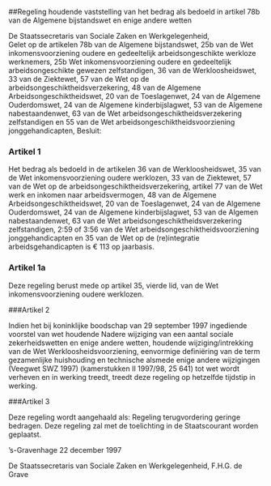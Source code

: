 <meta http-equiv='Content-Type' content='text/html; charset=utf-8' />

##Regeling houdende vaststelling van het bedrag als bedoeld in artikel 78b van de Algemene bijstandswet en enige andere wetten

De Staatssecretaris van Sociale Zaken en Werkgelegenheid,  
Gelet op de artikelen 78b van de Algemene bijstandswet, 25b van de Wet inkomensvoorziening oudere en gedeeltelijk arbeidsongeschikte werkloze werknemers, 25b Wet inkomensvoorziening oudere en gedeeltelijk arbeidsongeschikte gewezen zelfstandigen, 36 van de Werkloosheidswet, 33 van de Ziektewet, 57 van de Wet op de arbeidsongeschiktheidsverzekering, 48 van de Algemene Arbeidsongeschiktheidswet, 20 van de Toeslagenwet, 24 van de Algemene Ouderdomswet, 24 van de Algemene kinderbijslagwet, 53 van de Algemene nabestaandenwet, 63 van de Wet arbeidsongeschiktheidsverzekering zelfstandigen en 55 van de Wet arbeidsongeschiktheidsvoorziening jonggehandicapten,
Besluit:     

### Artikel  1  

Het bedrag als bedoeld in de artikelen 36 van de Werkloosheidswet, 35 van de Wet inkomensvoorziening oudere werklozen, 33 van de Ziektewet, 57 van de Wet op de arbeidsongeschiktheidsverzekering, artikel 77 van de Wet werk en inkomen naar arbeidsvermogen, 48 van de Algemene Arbeidsongeschiktheidswet, 20 van de Toeslagenwet, 24 van de Algemene Ouderdomswet, 24 van de Algemene kinderbijslagwet, 53 van de Algemen nabestaandenwet, 63 van de Wet arbeidsongeschiktheidsverzekering zelfstandigen, 2:59 of 3:56 van de Wet arbeidsongeschiktheidsvoorziening jonggehandicapten en 35 van de Wet op de (re)integratie arbeidsgehandicapten is € 113 op jaarbasis.  

### Artikel  1a  

Deze regeling berust mede op artikel 35, vierde lid, van de Wet inkomensvoorziening oudere werklozen. 

###Artikel 2 

Indien het bij koninklijke boodschap van 29 september 1997 ingediende voorstel van wet houdende Nadere wijziging van een aantal sociale zekerheidswetten en enige andere wetten, houdende wijziging/intrekking van de Wet Werkloosheidsvoorziening, eenvormige definiëring van de term gezamenlijke huishouding en technische alsmede enige andere wijzigingen (Veegwet SWZ 1997) (kamerstukken II 1997/98, 25 641) tot wet wordt verheven en in werking treedt, treedt deze regeling op hetzelfde tijdstip in werking. 

###Artikel 3 

Deze regeling wordt aangehaald als: Regeling terugvordering geringe bedragen.
Deze regeling zal met de toelichting in de Staatscourant worden geplaatst.   

’s-Gravenhage 
22 december 1997    

De 
Staatssecretaris van Sociale Zaken en Werkgelegenheid, 
F.H.G. de Grave      
